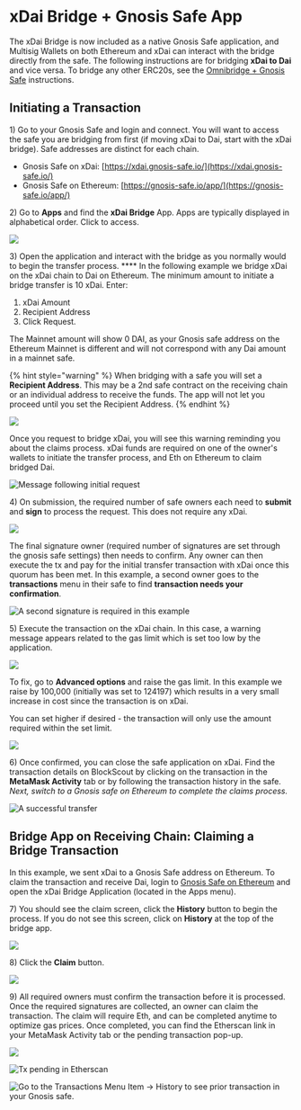 # xDai Bridge + Gnosis Safe App

The xDai Bridge is now included as a native Gnosis Safe application, and Multisig Wallets on both Ethereum and xDai can interact with the bridge directly from the safe. The following instructions are for bridging **xDai to Dai** and vice versa. To bridge any other ERC20s, see the [Omnibridge + Gnosis Safe](../omnibridge/omnibridge-+-gnosis-safe-app.md) instructions.

## Initiating a Transaction

1\) Go to your Gnosis Safe and login and connect. You will want to access the safe you are bridging from first (if moving xDai to Dai, start with the xDai bridge). Safe addresses are distinct for each chain.

* Gnosis Safe on xDai: [https://xdai.gnosis-safe.io/](https://xdai.gnosis-safe.io/)
* Gnosis Safe on Ethereum: [https://gnosis-safe.io/app/](https://gnosis-safe.io/app/)

2\) Go to **Apps** and find the **xDai Bridge** App. Apps are typically displayed in alphabetical order. Click to access.

![](../../../.gitbook/assets/img1.png)

3\) Open the application and interact with the bridge as you normally would to begin the transfer process. **** In the following example we bridge xDai on the xDai chain to Dai on Ethereum. The minimum amount to initiate a bridge transfer is 10 xDai. Enter:

1. xDai Amount
2. Recipient Address
3. Click Request.

The Mainnet amount will show 0 DAI, as your Gnosis safe address on the Ethereum Mainnet is different and will not correspond with any Dai amount in a mainnet safe.

{% hint style="warning" %}
When bridging with a safe you will set a **Recipient Address**. This may be a 2nd safe contract on the receiving chain or an individual address to receive the funds. The app will not let you proceed until you set the Recipient Address.
{% endhint %}

![](<../../../.gitbook/assets/set recipient address.png>)

Once you request to bridge xDai, you will see this warning reminding you about the claims process. xDai funds are required on one of the owner's wallets to initiate the transfer process, and Eth on Ethereum to claim bridged Dai.

![Message following initial request](../../../.gitbook/assets/confirm-warning.png)

4\) On submission, the required number of safe owners each need to **submit** and **sign** to process the request. This does not require any xDai.

![](../../../.gitbook/assets/submit-and-sign.png)

The final signature owner (required number of signatures are set through the gnosis safe settings) then needs to confirm. Any owner can then execute the tx and pay for the initial transfer transaction with xDai once this quorum has been met. In this example, a second owner goes to the **transactions** menu in their safe to find **transaction needs your confirmation**.

![A second signature is required in this example ](<../../../.gitbook/assets/2nd confirmer.png>)

5\) Execute the transaction on the xDai chain. In this case, a warning message appears related to the gas limit which is set too low by the application.

![](../../../.gitbook/assets/approve-tx-issue.png)

To fix, go to **Advanced options** and raise the gas limit. In this example we raise by 100,000 (initially was set to 124197) which results in a very small increase in cost since the transaction is on xDai.&#x20;

You can set higher if desired - the transaction will only use the amount required within the set limit.

![](../../../.gitbook/assets/edit-gas-limit.png)

6\) Once confirmed, you can close the safe application on xDai. Find the transaction details on BlockScout by clicking on the transaction in the **MetaMask Activity** tab or by following the transaction history in the safe. _Next, switch to a Gnosis safe on Ethereum to complete the claims process._

![A successful transfer](../../../.gitbook/assets/blockscout-success.png)

## Bridge App on Receiving Chain: Claiming a Bridge Transaction

In this example, we sent xDai to a Gnosis Safe address on Ethereum. To claim the transaction and receive Dai, login to [Gnosis Safe on Ethereum](https://gnosis-safe.io/app/) and open the xDai Bridge Application (located in the Apps menu).

7\) You should see the claim screen, click the **History** button to begin the process. If you do not see this screen, click on **History** at the top of the bridge app.

![](../../../.gitbook/assets/claim-screen-1.png)

8\) Click the **Claim** button.

![](../../../.gitbook/assets/claim-screen-2.png)

9\) All required owners must confirm the transaction before it is processed. Once the required signatures are collected, an owner can claim the transaction. The claim will require Eth, and can be completed anytime to optimize gas prices. Once completed, you can find the Etherscan link in your MetaMask Activity tab or the pending transaction pop-up.

![](../../../.gitbook/assets/to-view-on-etherscan.png)

![Tx pending in Etherscan](../../../.gitbook/assets/on-etherscan.png)

![Go to the Transactions Menu Item -> History to see prior transaction in your Gnosis safe.](../../../.gitbook/assets/transaction-history.png)

